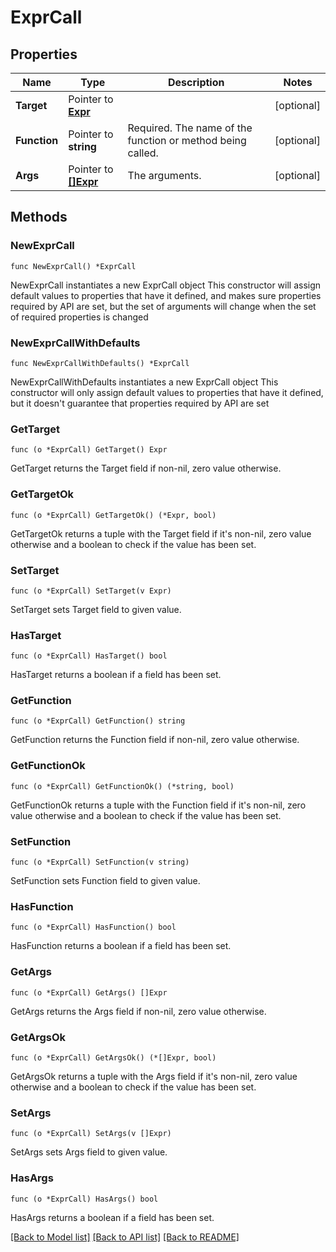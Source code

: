 # ExprCall

## Properties

Name | Type | Description | Notes
------------ | ------------- | ------------- | -------------
**Target** | Pointer to [**Expr**](Expr.md) |  | [optional] 
**Function** | Pointer to **string** | Required. The name of the function or method being called. | [optional] 
**Args** | Pointer to [**[]Expr**](Expr.md) | The arguments. | [optional] 

## Methods

### NewExprCall

`func NewExprCall() *ExprCall`

NewExprCall instantiates a new ExprCall object
This constructor will assign default values to properties that have it defined,
and makes sure properties required by API are set, but the set of arguments
will change when the set of required properties is changed

### NewExprCallWithDefaults

`func NewExprCallWithDefaults() *ExprCall`

NewExprCallWithDefaults instantiates a new ExprCall object
This constructor will only assign default values to properties that have it defined,
but it doesn't guarantee that properties required by API are set

### GetTarget

`func (o *ExprCall) GetTarget() Expr`

GetTarget returns the Target field if non-nil, zero value otherwise.

### GetTargetOk

`func (o *ExprCall) GetTargetOk() (*Expr, bool)`

GetTargetOk returns a tuple with the Target field if it's non-nil, zero value otherwise
and a boolean to check if the value has been set.

### SetTarget

`func (o *ExprCall) SetTarget(v Expr)`

SetTarget sets Target field to given value.

### HasTarget

`func (o *ExprCall) HasTarget() bool`

HasTarget returns a boolean if a field has been set.

### GetFunction

`func (o *ExprCall) GetFunction() string`

GetFunction returns the Function field if non-nil, zero value otherwise.

### GetFunctionOk

`func (o *ExprCall) GetFunctionOk() (*string, bool)`

GetFunctionOk returns a tuple with the Function field if it's non-nil, zero value otherwise
and a boolean to check if the value has been set.

### SetFunction

`func (o *ExprCall) SetFunction(v string)`

SetFunction sets Function field to given value.

### HasFunction

`func (o *ExprCall) HasFunction() bool`

HasFunction returns a boolean if a field has been set.

### GetArgs

`func (o *ExprCall) GetArgs() []Expr`

GetArgs returns the Args field if non-nil, zero value otherwise.

### GetArgsOk

`func (o *ExprCall) GetArgsOk() (*[]Expr, bool)`

GetArgsOk returns a tuple with the Args field if it's non-nil, zero value otherwise
and a boolean to check if the value has been set.

### SetArgs

`func (o *ExprCall) SetArgs(v []Expr)`

SetArgs sets Args field to given value.

### HasArgs

`func (o *ExprCall) HasArgs() bool`

HasArgs returns a boolean if a field has been set.


[[Back to Model list]](../README.md#documentation-for-models) [[Back to API list]](../README.md#documentation-for-api-endpoints) [[Back to README]](../README.md)


